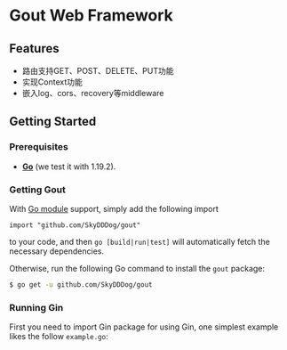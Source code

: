 # Gout Web Framework

## Features

* 路由支持GET、POST、DELETE、PUT功能
* 实现Context功能
* 嵌入log、cors、recovery等middleware 

## Getting Started

### Prerequisites
* **[Go](https://go.dev/)** (we test it with 1.19.2).

### Getting Gout
With [Go module](https://github.com/golang/go/wiki/Modules) support, simply add the following import
~~~
import "github.com/SkyDDDog/gout"
~~~
to your code, and then `go [build|run|test]` will automatically fetch the necessary dependencies.

Otherwise, run the following Go command to install the `gout` package:
```sh
$ go get -u github.com/SkyDDDog/gout
```
### Running Gin

First you need to import Gin package for using Gin, one simplest example likes the follow `example.go`:
